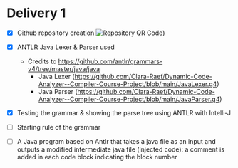 # Delivery 1 
- [x] Github repository creation
  ![Repository QR Code](https://github.com/Clara-Raef/Dynamic-Code-Analyzer--Compiler-Course-Project/blob/9ff96d6eae31764d39bc7a5f1d6ff21093b7ef68/Delivery1/repo-qr-code.png))
  
- [x] ANTLR Java Lexer & Parser used
  - Credits to https://github.com/antlr/grammars-v4/tree/master/java/java
    - Java Lexer (https://github.com/Clara-Raef/Dynamic-Code-Analyzer--Compiler-Course-Project/blob/main/JavaLexer.g4)
    - Java Parser (https://github.com/Clara-Raef/Dynamic-Code-Analyzer--Compiler-Course-Project/blob/main/JavaParser.g4)
  
- [x] Testing the grammar & showing the parse tree using ANTLR with Intelli-J

- [ ] Starting rule of the grammar

- [ ] A Java program based on Antlr that takes a java file as an input and outputs a modified intermediate java file (injected code):
a comment is added in each code block indicating the block number
